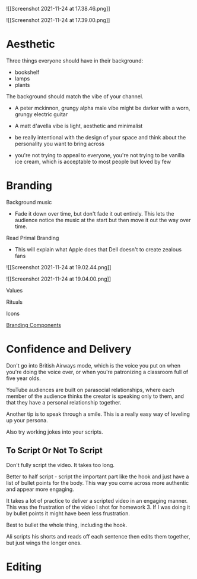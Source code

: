 
![[Screenshot 2021-11-24 at 17.38.46.png]]

![[Screenshot 2021-11-24 at 17.39.00.png]]

# Aesthetic
Three things everyone should have in their background:
- bookshelf
- lamps
- plants

The background should match the vibe of your channel.
- A peter mckinnon, grungy alpha male vibe might be darker with a worn, grungy electric guitar
- A matt d'avella vibe is light, aesthetic and minimalist

- be really intentional with the design of your space and think about the personality you want to bring across
- you're not trying to appeal to everyone, you're not trying to be vanilla ice cream, which is acceptable to most people but loved by few

# Branding
Background music
- Fade it down over time, but don't fade it out entirely. This lets the audience notice the music at the start but then move it out the way over time.

Read Primal Branding
- This will explain what Apple does that Dell doesn't to create zealous fans

![[Screenshot 2021-11-24 at 19.02.44.png]]

![[Screenshot 2021-11-24 at 19.04.00.png]]

Values


Rituals


Icons


[Branding Components](https://www.notion.so/Branding-Components-e92b5341dc3a4887a970ef81b0d7edbf)

# Confidence and Delivery
Don't go into British Airways mode, which is the voice you put on when you're doing the voice over, or when you're patronizing a classroom full of five year olds.

YouTube audiences are built on parasocial relationships, where each member of the audience thinks the creator is speaking only to them, and that they have a personal relationship together.

Another tip is to speak through a smile. This is a really easy way of leveling up your persona.

Also try working jokes into your scripts.

## To Script Or Not To Script
Don't fully script the video. It takes too long.

Better to half script - script the important part like the hook and just have a list of bullet points for the body. This way you come across more authentic and appear more engaging.

It takes a lot of practice to deliver a scripted video in an engaging manner. This was the frustration of the video I shot for homework 3. If I was doing it by bullet points it might have been less frustration.

Best to bullet the whole thing, including the hook.

Ali scripts his shorts and reads off each sentence then edits them together, but just wings the longer ones.

# Editing

